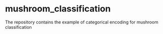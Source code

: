 # mushroom_classification
The repository contains the example of categorical encoding for mushroom classification
